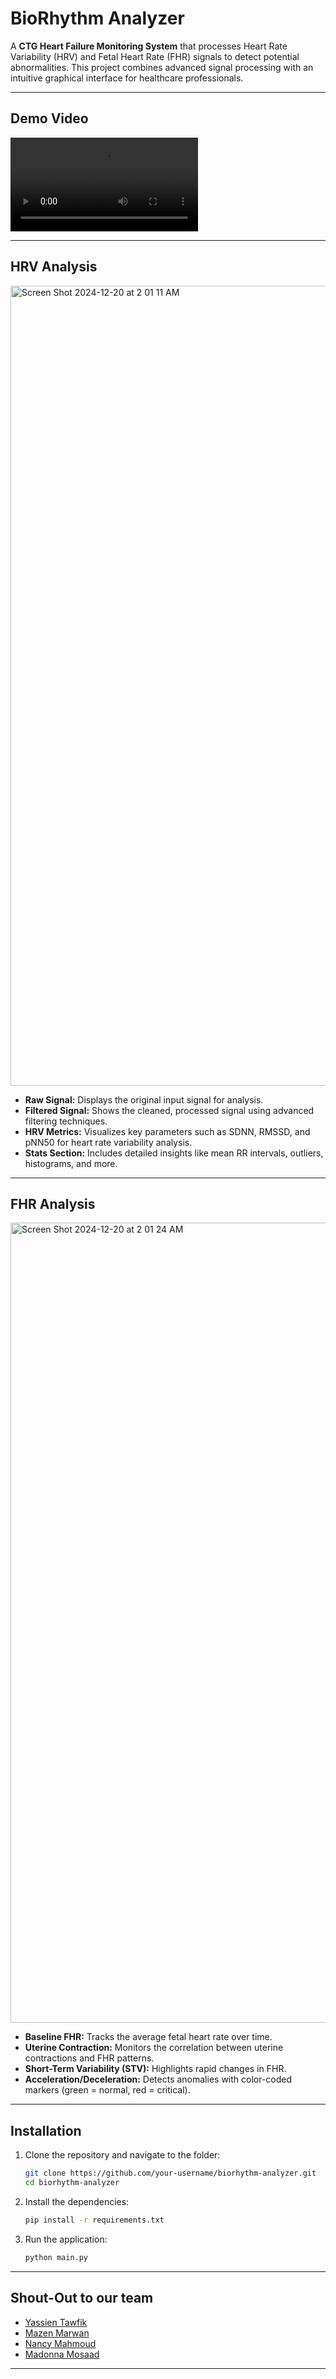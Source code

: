 # BioRhythm Analyzer

A **CTG Heart Failure Monitoring System** that processes Heart Rate Variability (HRV) and Fetal Heart Rate (FHR) signals to detect potential abnormalities. This project combines advanced signal processing with an intuitive graphical interface for healthcare professionals.

---

## Demo Video

<video src="https://github.com/user-attachments/assets/81f050d4-e398-4a57-8f2a-261e20b89963" controls="controls" style="max-width: 100%;"></video>

---


## HRV Analysis

<img width="1280" alt="Screen Shot 2024-12-20 at 2 01 11 AM" src="https://github.com/user-attachments/assets/6c8a327b-7ff4-43be-8d97-aa36962327a5" />

- **Raw Signal:** Displays the original input signal for analysis.  
- **Filtered Signal:** Shows the cleaned, processed signal using advanced filtering techniques.  
- **HRV Metrics:** Visualizes key parameters such as SDNN, RMSSD, and pNN50 for heart rate variability analysis.  
- **Stats Section:** Includes detailed insights like mean RR intervals, outliers, histograms, and more.

---

## FHR Analysis

<img width="1280" alt="Screen Shot 2024-12-20 at 2 01 24 AM" src="https://github.com/user-attachments/assets/6bd46dc6-fd48-4a2b-97da-89b56c0a47e7" />

- **Baseline FHR:** Tracks the average fetal heart rate over time.  
- **Uterine Contraction:** Monitors the correlation between uterine contractions and FHR patterns.  
- **Short-Term Variability (STV):** Highlights rapid changes in FHR.  
- **Acceleration/Deceleration:** Detects anomalies with color-coded markers (green = normal, red = critical).

---

## Installation

1. Clone the repository and navigate to the folder:  
   ```bash
   git clone https://github.com/your-username/biorhythm-analyzer.git  
   cd biorhythm-analyzer
   ```
2. Install the dependencies:  
   ```bash
   pip install -r requirements.txt
   ```
3. Run the application:  
   ```bash
   python main.py
   ```

---

## Shout-Out to our team

- [Yassien Tawfik](https://github.com/YassienTawfikk)
- [Mazen Marwan](https://github.com/Mazenmarwan023)
- [Nancy Mahmoud](https://github.com/nancymahmoud1)
- [Madonna Mosaad](https://github.com/madonna-mosaad)

---
